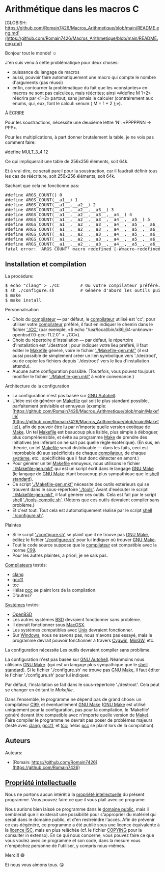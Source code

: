 # Arithmétique dans les macros C 

[GLOBISH: https://github.com/Romain7426/Macros_Arithmetique/blob/main/README.eng.md](https://github.com/Romain7426/Macros_Arithmetique/blob/main/README.eng.md)

Bonjour tout le monde! ☺ 

J'en suis venu à cette problématique pour deux choses: 
 - puissance du langage de macros 
 - aussi, pouvoir faire automatiquement une macro qui compte le nombre d'arguments (pas réussi) 
 - enfin, contourner la problématique du fait que les «constantes» en macros ne sont pas calculées, mais réécrites; ainsi «#define M 1+2» réécrira par «1+2» partout, sans jamais le calculer (contrairement aux enums, qui, eux, font le calcul: «enum { M = 1 + 2 };»). 


À ÉCRIRE 
 
Pour les soustractions, nécessite une deuxième lettre 'N': «PPPPPNN -> PPP». 
 
Pour les multiplications, à part donner brutalement la table, je ne vois pas comment faire: 

#define MULT_3_4 12

Ce qui impliquerait une table de 256x256 éléments, soit 64k. 


Et à vrai dire, ce serait pareil pour la soustraction, car il faudrait définir tous les cas de réécriture, soit 256x256 éléments, soit 64k. 
 

Sachant que cela ne fonctionne pas: 
<pre>
#define ARGS_COUNT() 0 
#define ARGS_COUNT(__a1__) 1 
#define ARGS_COUNT(__a1__,__a2__) 2 
#define ARGS_COUNT(__a1__,__a2__,__a3__) 3 
#define ARGS_COUNT(__a1__,__a2__,__a3__,__a4__) 4 
#define ARGS_COUNT(__a1__,__a2__,__a3__,__a4__,__a5__) 5 
#define ARGS_COUNT(__a1__,__a2__,__a3__,__a4__,__a5__,__a6__) 6 
#define ARGS_COUNT(__a1__,__a2__,__a3__,__a4__,__a5__,__a6__,__a7__) 7 
#define ARGS_COUNT(__a1__,__a2__,__a3__,__a4__,__a5__,__a6__,__a7__,__a8__) 8 
#define ARGS_COUNT(__a1__,__a2__,__a3__,__a4__,__a5__,__a6__,__a7__,__a8__,__a9__) 9 
#define ARGS_COUNT(__a1__,__a2__,__a3__,__a4__,__a5__,__a6__,__a7__,__a8__,__a9__,__a10__) 10 
fatal error: 'ARGS_COUNT' macro redefined [-Wmacro-redefined]
</pre> 


## Installation et compilation

La procédure: 

<pre>
$ echo "clang" > ./CC        # Ou votre compilateur préféré. 
$ sh ./configure.sh          # Génère d'abord les outils puis le Makefile. 
$ make 
$ make install 
</pre>
 
Personnalisation 
 - Choix du [compilateur](https://fr.wikipedia.org/wiki/Compilateur) — par défaut, le [compilateur](https://fr.wikipedia.org/wiki/Compilateur) utilisé est 'cc'; pour utiliser votre [compilateur](https://fr.wikipedia.org/wiki/Compilateur) préféré, il faut en indiquer le chemin dans le fichier ['./CC'](https://github.com/Romain7426/Macros_Arithmetique/blob/main/CC) (par exemple, «$ echo "/usr/local/bin/x86_64-unknown-openbsd7.0-gcc-11.2.0" > ./CC»). 
 - Choix du répertoire d'installation — par défaut, le répertoire d'installation est './destroot'; pour indiquer votre lieu préféré, il faut éditer le [Makefile](https://fr.wikipedia.org/wiki/Make#Makefile) généré, voire le fichier ['./Makefile-gen.mkf'](https://github.com/Romain7426/Macros_Arithmetique/blob/main/Makefile-gen.mkf) (il est aussi possible de simplement créer un lien symbolique vers './destroot', ou de copier les fichiers depuis './destroot' vers le lieu d'installation attendu). 
 - Aucune autre configuration possible. (Toutefois, vous pouvez toujours modifier le fichier ['./Makefile-gen.mkf'](https://github.com/Romain7426/Macros_Arithmetique/blob/main/Makefile-gen.mkf) à votre convenance.) 
 
Architecture de la configuration 
 - La configuration n'est pas basée sur [GNU Autohell](https://en.wikipedia.org/wiki/Autohell). 
 - L'idée est de générer un [Makefile](https://fr.wikipedia.org/wiki/Make#Makefile) qui soit le plus standard possible, parfaitement prévisible et ennuyeux (exemple: [https://github.com/Romain7426/Macros_Arithmetique/blob/main/Makefile](https://github.com/Romain7426/Macros_Arithmetique/blob/main/Makefile)), afin de pouvoir être lu par n'importe quelle version exotique de [Make](https://fr.wikipedia.org/wiki/Make). Un tel [Makefile](https://fr.wikipedia.org/wiki/Make#Makefile) est beaucoup plus lisible, plus simple à déboguer, plus compréhensible, et évite au programme [Make](https://fr.wikipedia.org/wiki/Make) de prendre des initiatives (en inférant on ne sait pas quelle règle ésotérique). (En sus, en théorie, un tel [Makefile](https://fr.wikipedia.org/wiki/Make#Makefile) serait distribuable — dans les faits, ceci est improbable dû aux spécificités de chaque [compilateur](https://fr.wikipedia.org/wiki/Compilateur), de chaque [système](https://fr.wikipedia.org/wiki/Syst%C3%A8me_d%27exploitation), etc., spécificités que il faut donc détecter en amont.) 
 - Pour générer un tel [Makefile](https://fr.wikipedia.org/wiki/Make#Makefile) ennuyeux, nous utilisons le fichier ['./Makefile-gen.mkf'](https://github.com/Romain7426/Macros_Arithmetique/blob/main/Makefile-gen.mkf) qui est un script écrit dans le langage [GNU Make](https://en.wikipedia.org/wiki/GNU_make) (le langage de [GNU Make](https://en.wikipedia.org/wiki/GNU_make) étant beaucoup plus sympathique que le [shell standard](https://fr.wikipedia.org/wiki/Bourne_shell)). 
 - Ce script ['./Makefile-gen.mkf'](https://github.com/Romain7426/Macros_Arithmetique/blob/main/Makefile-gen.mkf) nécessite des outils extérieurs qui se trouvent dans le sous-répertoire ['./tools'](https://github.com/Romain7426/Macros_Arithmetique/tree/main/tools). Avant d'exécuter le script ['./Makefile-gen.mkf'](https://github.com/Romain7426/Macros_Arithmetique/blob/main/Makefile-gen.mkf), il faut générer ces outils. Cela est fait par le script [shell](https://fr.wikipedia.org/wiki/Bourne_shell) ['./tools-compile.sh'](https://github.com/Romain7426/Macros_Arithmetique/blob/main/tools-compile.sh). (Notons que ces outils devraient compiler sans problème.) 
 - Et c'est tout. Tout cela est automatiquement réalisé par le script [shell](https://fr.wikipedia.org/wiki/Bourne_shell) ['./configure.sh'](https://github.com/Romain7426/Macros_Arithmetique/blob/main/configure.sh). 
 
Plaintes 
 - Si le script ['./configure.sh'](https://github.com/Romain7426/Macros_Arithmetique/blob/main/configure.sh) se plaint que il ne trouve pas [GNU Make](https://en.wikipedia.org/wiki/GNU_make), éditez le fichier ['./configure.sh'](https://github.com/Romain7426/Macros_Arithmetique/blob/main/configure.sh) pour lui indiquer où trouver [GNU Make](https://en.wikipedia.org/wiki/GNU_make). 
 - Tout le code source suppose que le [compilateur](https://fr.wikipedia.org/wiki/Compilateur) est compatible avec la norme [C99](https://fr.wikipedia.org/wiki/C_(langage)#Normalisation). 
 - Pour les autres plaintes, a priori, je ne sais pas. 
 
[Compilateurs](https://fr.wikipedia.org/wiki/Compilateur) testés: 
 - [clang](https://fr.wikipedia.org/wiki/Clang)
 - [gcc11](https://fr.wikipedia.org/wiki/GNU_Compiler_Collection)
 - [tcc](https://en.wikipedia.org/wiki/Tiny_C_Compiler)
 - Hélas [pcc](https://en.wikipedia.org/wiki/Portable_C_Compiler) se plaint lors de la compilation. 
 - D'autres? 

[Systèmes](https://fr.wikipedia.org/wiki/Syst%C3%A8me_d%27exploitation) testés: 
 - [OpenBSD](https://fr.wikipedia.org/wiki/OpenBSD) 
 - Les autres systèmes [BSD](https://fr.wikipedia.org/wiki/Berkeley_Software_Distribution) devraient fonctionner sans problème. 
 - Il devrait fonctionner sous [MacOSX](https://fr.wikipedia.org/wiki/MacOS). 
 - Les systèmes compatibles avec [Unix](https://fr.wikipedia.org/wiki/Unix) devraient fonctionner. 
 - Sur [Windows](https://fr.wikipedia.org/wiki/Microsoft_Windows), nous ne savons pas, nous n'avons pas essayé, mais le programme devrait pouvoir fonctionner à travers [Cygwin](https://fr.wikipedia.org/wiki/Cygwin), [MinGW](https://fr.wikipedia.org/wiki/MinGW), etc. 
 

La configuration nécessite 
Les outils devraient compiler sans problème. 
 
 
La configuration n'est pas basée sur [GNU Autohell](https://en.wikipedia.org/wiki/Autohell). Néanmoins nous utilisons [GNU Make](https://en.wikipedia.org/wiki/GNU_make). (qui est un langage plus sympathique que le [shell standard](https://fr.wikipedia.org/wiki/Bourne_shell)). Si le fichier './configure.sh' ne trouve pas [GNU Make](https://en.wikipedia.org/wiki/GNU_make), il faut éditer le fichier './configure.sh' pour lui indiquer. 

Par défaut, l'installation se fait dans le sous-répertoire './destroot'. Cela peut se changer en éditant le *Makefile*. 

Dans l'ensemble, le programme ne dépend pas de grand chose: un compilateur [C99](https://fr.wikipedia.org/wiki/C_(langage)#Normalisation), et éventuellement [GNU Make](https://en.wikipedia.org/wiki/GNU_make) ([GNU Make](https://en.wikipedia.org/wiki/GNU_make) est utilisé uniquement pour la configuration, pas pour la compilation, le 'Makefile' généré devant être compatible avec n'importe quelle version de [Make](https://en.wikipedia.org/wiki/Make_(software))). Faire compiler le programme ne devrait pas poser de problèmes majeurs (testé avec [clang](https://fr.wikipedia.org/wiki/Clang), [gcc11](https://fr.wikipedia.org/wiki/GNU_Compiler_Collection), et [tcc](https://en.wikipedia.org/wiki/Tiny_C_Compiler); hélas [pcc](https://en.wikipedia.org/wiki/Portable_C_Compiler) se plaint lors de la compilation). 


## Auteurs  
 
Auteurs: 
 - [Romain: https://github.com/Romain7426](https://github.com/Romain7426)


## [Propriété intellectuelle](https://fr.wikipedia.org/wiki/Propri%C3%A9t%C3%A9_intellectuelle) 
 
Nous ne portons aucun intérêt à la [propriété intellectuelle](https://fr.wikipedia.org/wiki/Propri%C3%A9t%C3%A9_intellectuelle) du présent programme. Vous pouvez faire ce que il vous plaît avec ce programe. 

Nous aurions bien laissé ce programme dans le [domaine public](https://fr.wikipedia.org/wiki/Domaine_public_(propri%C3%A9t%C3%A9_intellectuelle)), mais il semblerait que il existerait une possibilité pour s'approprier du matériel qui serait dans le domaine public, et d'en restreindre l'accès. Afin de prévenir ce cas dégénéré, ce programme a été publié sous une licence équivalente à la [licence ISC](https://fr.wikipedia.org/wiki/Licence_ISC), mais en plus relâchée (cf. le fichier [COPYING](https://github.com/Romain7426/Calculatrice_decimale/blob/main/COPYING) pour la consulter in extenso). En ce qui nous concerne, vous pouvez faire ce que vous voulez avec ce programme et son code, dans la mesure vous n'empêchez personne de l'utiliser, y compris nous-mêmes. 





Merci!! :smile: 

Et nous vous aimons tous. :kissing_heart: 

 

